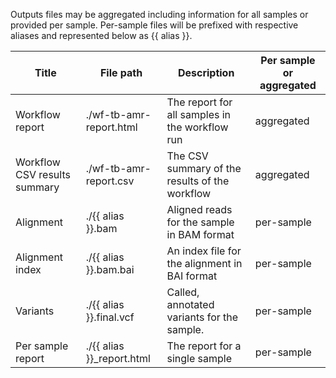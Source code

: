 Outputs files may be aggregated including information for all samples or provided per sample. Per-sample files will be prefixed with respective aliases and represented below as {{ alias }}.

| Title | File path | Description | Per sample or aggregated |
|-------|-----------|-------------|--------------------------|
| Workflow report | ./wf-tb-amr-report.html | The report for all samples in the workflow run | aggregated |
| Workflow CSV results summary | ./wf-tb-amr-report.csv | The CSV summary of the results of the workflow | aggregated |
| Alignment | ./{{ alias }}.bam | Aligned reads for the sample in BAM format | per-sample |
| Alignment index | ./{{ alias }}.bam.bai | An index file for the alignment in BAI format | per-sample |
| Variants | ./{{ alias }}.final.vcf | Called, annotated variants for the sample. | per-sample |
| Per sample report | ./{{ alias }}_report.html | The report for a single sample | per-sample |

